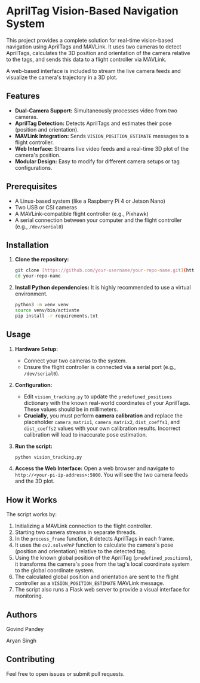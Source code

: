 # AprilTag Vision-Based Navigation System

This project provides a complete solution for real-time vision-based navigation using AprilTags and MAVLink. It uses two cameras to detect AprilTags, calculates the 3D position and orientation of the camera relative to the tags, and sends this data to a flight controller via MAVLink.

A web-based interface is included to stream the live camera feeds and visualize the camera's trajectory in a 3D plot.

## Features
* **Dual-Camera Support:** Simultaneously processes video from two cameras.
* **AprilTag Detection:** Detects AprilTags and estimates their pose (position and orientation).
* **MAVLink Integration:** Sends `VISION_POSITION_ESTIMATE` messages to a flight controller.
* **Web Interface:** Streams live video feeds and a real-time 3D plot of the camera's position.
* **Modular Design:** Easy to modify for different camera setups or tag configurations.

## Prerequisites
* A Linux-based system (like a Raspberry Pi 4 or Jetson Nano)
* Two USB or CSI cameras
* A MAVLink-compatible flight controller (e.g., Pixhawk)
* A serial connection between your computer and the flight controller (e.g., `/dev/serial0`)

## Installation

1.  **Clone the repository:**
    ```bash
    git clone [https://github.com/your-username/your-repo-name.git](https://github.com/your-username/your-repo-name.git)
    cd your-repo-name
    ```

2.  **Install Python dependencies:**
    It is highly recommended to use a virtual environment.
    ```bash
    python3 -m venv venv
    source venv/bin/activate
    pip install -r requirements.txt
    ```

## Usage

1.  **Hardware Setup:**
    * Connect your two cameras to the system.
    * Ensure the flight controller is connected via a serial port (e.g., `/dev/serial0`).

2.  **Configuration:**
    * Edit `vision_tracking.py` to update the `predefined_positions` dictionary with the known real-world coordinates of your AprilTags. These values should be in millimeters.
    * **Crucially**, you must perform **camera calibration** and replace the placeholder `camera_matrix1`, `camera_matrix2`, `dist_coeffs1`, and `dist_coeffs2` values with your own calibration results. Incorrect calibration will lead to inaccurate pose estimation.

3.  **Run the script:**
    ```bash
    python vision_tracking.py
    ```

4.  **Access the Web Interface:**
    Open a web browser and navigate to `http://<your-pi-ip-address>:5000`. You will see the two camera feeds and the 3D plot.

## How it Works

The script works by:
1.  Initializing a MAVLink connection to the flight controller.
2.  Starting two camera streams in separate threads.
3.  In the `process_frame` function, it detects AprilTags in each frame.
4.  It uses the `cv2.solvePnP` function to calculate the camera's pose (position and orientation) relative to the detected tag.
5.  Using the known global position of the AprilTag (`predefined_positions`), it transforms the camera's pose from the tag's local coordinate system to the global coordinate system.
6.  The calculated global position and orientation are sent to the flight controller as a `VISION_POSITION_ESTIMATE` MAVLink message.
7.  The script also runs a Flask web server to provide a visual interface for monitoring.

## Authors

Govind Pandey


Aryan Singh

## Contributing

Feel free to open issues or submit pull requests.
